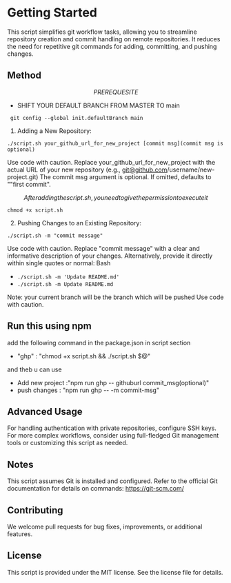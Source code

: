 # Getting Started

This script simplifies git workflow tasks, allowing you to streamline repository creation and commit handling on remote repositories. It reduces the need for repetitive git commands for adding, committing, and pushing changes.



## Method

$$ PREREQUESITE $$
 - SHIFT YOUR DEFAULT BRANCH FROM MASTER TO main

```
 git config --global init.defaultBranch main

```

1. Adding a New Repository:

```./script.sh your_github_url_for_new_project [commit msg](commit msg is optional) ```

Use code with caution.
Replace your_github_url_for_new_project with the actual URL of your new repository (e.g., git@github.com/username/new-project.git)
The commit msg argument is optional. If omitted, defaults to ""first commit".

$$ After adding the script.sh, you need to give the permission to execute it $$
  ```
chmod +x script.sh
```

2. Pushing Changes to an Existing Repository:

``` ./script.sh -m "commit message" ```

Use code with caution.
Replace "commit message" with a clear and informative description of your changes.
Alternatively, provide it directly within single quotes or normal:
Bash

- `./script.sh -m 'Update README.md'`
- `./script.sh -m Update README.md`

Note: your current branch will be the branch which will be pushed
Use code with caution.

## Run this using npm
add the following command in the package.json in script section
  - "ghp" : "chmod +x script.sh && ./script.sh $@"

  and theb u can use 
   - Add new project :"npm run ghp -- githuburl commit_msg(optional)"
   - push changes : "npm run ghp -- -m commit-msg"

## Advanced Usage

For handling authentication with private repositories, configure SSH keys.
For more complex workflows, consider using full-fledged Git management tools or customizing this script as needed.

## Notes

This script assumes Git is installed and configured.
Refer to the official Git documentation for details on commands: https://git-scm.com/

## Contributing

We welcome pull requests for bug fixes, improvements, or additional features.

## License

This script is provided under the MIT license. See the license file for details.
